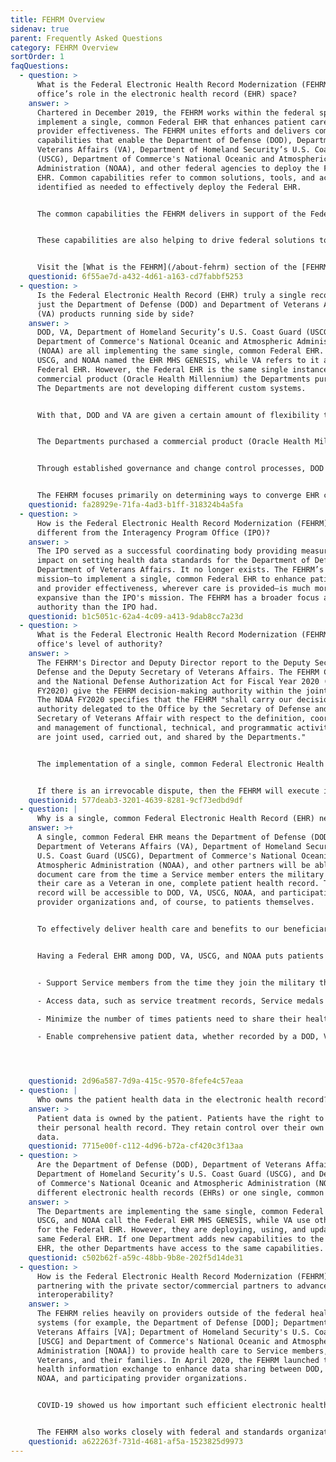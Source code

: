 ```yaml
---
title: FEHRM Overview
sidenav: true
parent: Frequently Asked Questions
category: FEHRM Overview
sortOrder: 1
faqQuestions:
  - question: >
      What is the Federal Electronic Health Record Modernization (FEHRM)
      office’s role in the electronic health record (EHR) space?
    answer: >
      Chartered in December 2019, the FEHRM works within the federal space to
      implement a single, common Federal EHR that enhances patient care and
      provider effectiveness. The FEHRM unites efforts and delivers common
      capabilities that enable the Department of Defense (DOD), Department of
      Veterans Affairs (VA), Department of Homeland Security’s U.S. Coast Guard
      (USCG), Department of Commerce's National Oceanic and Atmospheric
      Administration (NOAA), and other federal agencies to deploy the Federal
      EHR. Common capabilities refer to common solutions, tools, and activities
      identified as needed to effectively deploy the Federal EHR.


      The common capabilities the FEHRM delivers in support of the Federal EHR include managing the Federal Enclave; managing the joint health information exchange; leading analysis and integration of deployment activities at joint sharing sites; overseeing EHR configuration and content changes; providing software updates and solutions; tracking joint risks, issues, and opportunities as well as lessons learned; maintaining an integrated master schedule; and advancing interoperability.


      These capabilities are also helping to drive federal solutions to support effective health care delivery within the federal space that puts patients in the center. Through the FEHRM’s contributions and solutions, federal agencies like DOD, VA, USCG, and NOAA can lead the deployment of the Federal EHR.


      Visit the [What is the FEHRM](/about-fehrm) section of the [FEHRM website](/) to learn more about the FEHRM.
    questionid: 6f55ae7d-a432-4d61-a163-cd7fabbf5253
  - question: >
      Is the Federal Electronic Health Record (EHR) truly a single record or
      just the Department of Defense (DOD) and Department of Veterans Affairs
      (VA) products running side by side?
    answer: >
      DOD, VA, Department of Homeland Security’s U.S. Coast Guard (USCG), and
      Department of Commerce's National Oceanic and Atmospheric Administration
      (NOAA) are all implementing the same single, common Federal EHR. DOD,
      USCG, and NOAA named the EHR MHS GENESIS, while VA refers to it as the
      Federal EHR. However, the Federal EHR is the same single instance of the
      commercial product (Oracle Health Millennium) the Departments purchased.
      The Departments are not developing different custom systems.


      With that, DOD and VA are given a certain amount of flexibility to configure the Federal EHR differently to meet specific facilities’ needs while still maintaining interoperability between the Departments. Regardless, they are using the same instance of the Federal EHR.


      The Departments purchased a commercial product (Oracle Health Millennium) and must first maximize the solutions available within the product. Occasionally, elements of the core product require configuration changes to meet departmental or business requirements.


      Through established governance and change control processes, DOD and VA sites can each request configuration changes (e.g., add, edit, or remove user roles, workflows, and other configuration items, such as interfaces, forms, assessments, and scales) as long as these changes do not undermine interoperability between the Departments. Approved changes are implemented within the Federal EHR, and any Departments using the EHR have access to these changes.


      The FEHRM focuses primarily on determining ways to converge EHR configurations to streamline the patient and provider experience between the Departments. The goal is to ensure providers have a common user experience defined by evidence-based best practices, and patients have a consistent care experience, regardless of where they get care.
    questionid: fa28929e-71fa-4ad3-b1ff-318324b4a5fa
  - question: >
      How is the Federal Electronic Health Record Modernization (FEHRM) office
      different from the Interagency Program Office (IPO)?
    answer: >
      The IPO served as a successful coordinating body providing measurable
      impact on setting health data standards for the Department of Defense and
      Department of Veterans Affairs. It no longer exists. The FEHRM’s
      mission—to implement a single, common Federal EHR to enhance patient care
      and provider effectiveness, wherever care is provided—is much more
      expansive than the IPO's mission. The FEHRM has a broader focus and more
      authority than the IPO had.
    questionid: b1c5051c-62a4-4c09-a413-9dab8cc7a23d
  - question: >
      What is the Federal Electronic Health Record Modernization (FEHRM)
      office's level of authority?
    answer: >
      The FEHRM's Director and Deputy Director report to the Deputy Secretary of
      Defense and the Deputy Secretary of Veterans Affairs. The FEHRM Charter
      and the National Defense Authorization Act for Fiscal Year 2020 (NDAA
      FY2020) give the FEHRM decision-making authority within the joint space.
      The NDAA FY2020 specifies that the FEHRM "shall carry our decision-making
      authority delegated to the Office by the Secretary of Defense and the
      Secretary of Veterans Affair with respect to the definition, coordination,
      and management of functional, technical, and programmatic activities that
      are joint used, carried out, and shared by the Departments."


      The implementation of a single, common Federal Electronic Health Record (EHR) is a massive transformation with multiple cabinet-level offices involved, and it will not succeed with a command-and-control approach. Instead, the FEHRM works through collaboration, facilitation, consensus building, and the commitment of its partners to provide the best health care experience for patients and providers.


      If there is an irrevocable dispute, then the FEHRM will execute its authority and act as an arbiter as needed. However, the FEHRM has created an environment, including collaborative processes, procedures, and forums, to enable joint decision-making and issue resolution at the lowest possible levels.
    questionid: 577deab3-3201-4639-8281-9cf73edbd9df
  - question: |
      Why is a single, common Federal Electronic Health Record (EHR) necessary?
    answer: >+
      A single, common Federal EHR means the Department of Defense (DOD),
      Department of Veterans Affairs (VA), Department of Homeland Security's
      U.S. Coast Guard (USCG), Department of Commerce's National Oceanic and
      Atmospheric Administration (NOAA), and other partners will be able to
      document care from the time a Service member enters the military through
      their care as a Veteran in one, complete patient health record. This
      record will be accessible to DOD, VA, USCG, NOAA, and participating
      provider organizations and, of course, to patients themselves.


      To effectively deliver health care and benefits to our beneficiaries, DOD, VA, USCG, and NOAA need to be able to access a patient's longitudinal health record. The separate, legacy EHR systems are outdated and unable to create a seamless care experience as provided by the Federal EHR.


      Having a Federal EHR among DOD, VA, USCG, and NOAA puts patients at the center. It allows the Departments and other partners to achieve the following:


      - Support Service members from the time they join the military through their care as a Veteran in one, complete patient health record that the patient can access—enabling an integrated, patient-centered continuum of care.

      - Access data, such as service treatment records, Service medals and honors, housing status, and other information, to ensure a transitioning Veteran receives all the benefits they have earned in a seamless, timely fashion.

      - Minimize the number of times patients need to share their health histories, undergo duplicative tests, or manage printed health records.

      - Enable comprehensive patient data, whether recorded by a DOD, VA, USCG, NOAA, or participating provider organizations, to be readily available wherever care is provided—the more patient data clinicians have, the more informed care they can deliver to their patients.




    questionid: 2d96a587-7d9a-415c-9570-8fefe4c57eaa
  - question: |
      Who owns the patient health data in the electronic health record?
    answer: >
      Patient data is owned by the patient. Patients have the right to access
      their personal health record. They retain control over their own health
      data.
    questionid: 7715e00f-c112-4d96-b72a-cf420c3f13aa
  - question: >
      Are the Department of Defense (DOD), Department of Veterans Affairs (VA),
      Department of Homeland Security’s U.S. Coast Guard (USCG), and Department
      of Commerce's National Oceanic and Atmospheric Administration (NOAA) using
      different electronic health records (EHRs) or one single, common EHR?
    answer: >
      The Departments are implementing the same single, common Federal EHR. DOD,
      USCG, and NOAA call the Federal EHR MHS GENESIS, while VA use other names
      for the Federal EHR. However, they are deploying, using, and updating the
      same Federal EHR. If one Department adds new capabilities to the Federal
      EHR, the other Departments have access to the same capabilities.
    questionid: c502b62f-a59c-48bb-9b8e-202f5d14de31
  - question: >
      How is the Federal Electronic Health Record Modernization (FEHRM) office
      partnering with the private sector/commercial partners to advance
      interoperability?
    answer: >
      The FEHRM relies heavily on providers outside of the federal health care
      systems (for example, the Department of Defense [DOD]; Department of
      Veterans Affairs [VA]; Department of Homeland Security's U.S. Coast Guard
      [USCG] and Department of Commerce's National Oceanic and Atmospheric
      Administration [NOAA]) to provide health care to Service members,
      Veterans, and their families. In April 2020, the FEHRM launched the joint
      health information exchange to enhance data sharing between DOD, VA, USCG,
      NOAA, and participating provider organizations.


      COVID-19 showed us how important such efficient electronic health information sharing is for clinicians on the front lines. The more information they have about their patients, the better they can meet their needs.


      The FEHRM also works closely with federal and standards organizations and private-sector partners to advance interoperability standards that enable the exchange of information across all sectors of industry and government.
    questionid: a622263f-731d-4681-af5a-1523825d9973
---
```

